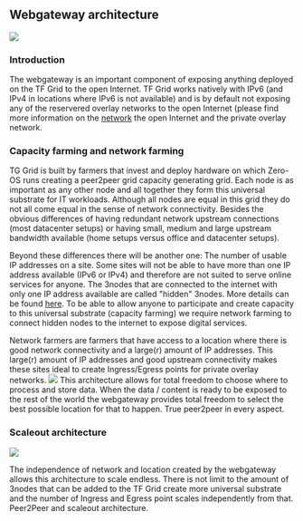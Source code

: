 
## Webgateway architecture

![](gateway.png)

### Introduction
The webgateway is an important component of exposing anything deployed on the TF Grid to the open Internet.  TF Grid works natively with IPv6 (and IPv4 in locations where IPv6 is not available) and is by default not exposing any of the reservered overlay networks to the open Internet (please find more information on the [network](architecture_network.md) the open Internet and the private overlay network.  

### Capacity farming and network farming
TG Grid is built by farmers that invest and deploy hardware on which Zero-OS runs creating a peer2peer grid capacity generating grid.  Each node is as important as any other node and all together they form this universal substrate for IT workloads. Although all nodes are equal in this grid they do not all come equal in the sense of network connectivity.  Besides the obvious differences of having redundant network upstream connections (most datacenter setups) or having small, medium and large upstream bandwidth available (home setups versus office and datacenter setups).

Beyond these differences there will be another one: The number of usable IP addresses on a site.  Some sites will not be able to have more than one IP address available (IPv6 or IPv4) and therefore are not suited to serve online services for anyone. The 3nodes that are connected to the internet with only one IP address available are called "hidden" 3nodes.  More details can be found [here](https://github.com/threefoldtech/zos/blob/master/docs/network/setup_farm_network.md).  To be able to allow anyone to participate and create capacity to this universal substrate (capacity farming) we require network farming to connect hidden nodes to the internet to expose digital services.

Network farmers are farmers that have access to a location where there is good network connectivity and a large(r) amount of IP addresses.  This large(r) amount of IP addresses and good upstream connectivity makes these sites ideal to create Ingress/Egress points for private overlay networks.
![](webgateway_topo.png)
This architecture allows for total freedom to choose where to process and store data. When the data / content is ready to be exposed to the rest of the world the webgateway provides total freedom to select the best possible location for that to happen.  True peer2peer in every aspect.

<!--
Source code can be found here: https://github.com/threefoldtech/tcprouter
-->

### Scaleout architecture
![](webgateway_scale.png)

The independence of network and location created by the webgateway allows this architecture to scale endless. There is not limit to the amount of 3nodes that can be added to the TF Grid create more universal substrate and the number of Ingress and Egress point scales independently from that.  Peer2Peer and scaleout architecture.


